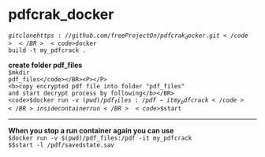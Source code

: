 # pdfcrak_docker
<code>$git clone https://github.com/freeProjectOn/pdfcrak_docker.git</code></BR>
<code>$docker build -t my_pdfcrack .</code></BR><P></P>
<b>create folder pdf_files</b></BR>
<code>$mkdir pdf_files</code></BR><P></P>
<b>copy encrypted pdf file into folder "pdf_files"
and start decrypt process by following</b></BR>
<code>$docker run -v $(pwd)/pdf_files:/pdf -it my_pdfcrack</code></BR>
inside container run</BR>
<code>$$start</code></BR>
<HR></HR>
<b>When you stop a run container again you can use</b></BR>
<code>$docker run -v $(pwd)/pdf_files:/pdf -it my_pdfcrack</code></BR>
<code>$$start -l /pdf/savedstate.sav</code>
